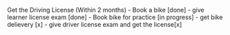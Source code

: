 Get the Driving License (Within 2 months)
		- Book a bike [done]
		- give learner license exam [done]
		- Book bike for practice [in progress]
		- get bike delievery [x]
		- give driver license exam and get the license[x]


